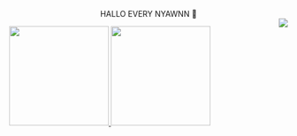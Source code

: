 <center> 
<b1> HALLO EVERY NYAWNN 🌸 </b1>
</center>
<a href="https://github.com//Niervash">
  <img align="right" src="http://github-readme-streak-stats.herokuapp.com?user=XianyaoYu&mode=weekly" >
</a>


<p align="left">
<a href="https://github.com/Niervash">
  <img height="180em" src="https://github-readme-stats-eight-theta.vercel.app/api?username=Niervash&show_icons=true&theme=algolia&include_all_commits=true&count_private=true"/>
  <img height="180em" src="https://github-readme-stats-eight-theta.vercel.app/api/top-langs/?username=Niervash&layout=compact&langs_count=8&theme=algolia"/>
</a>
</p>
